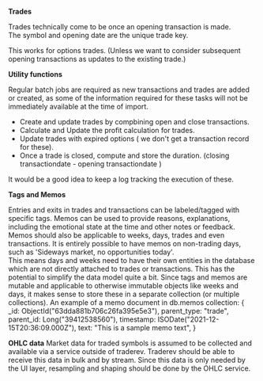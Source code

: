 
**Trades** 

Trades technically come to be once an opening transaction is made.  
The symbol and opening date are the unique trade key. 

This works for options trades.
(Unless we want to consider subsequent opening transactions as updates to the existing trade.)


**Utility functions**

Regular batch jobs are required as new transactions and trades are added or created, as some of the information required for these tasks will not be immediately available at the time of import.

- Create and update trades by compbining open and close transactions.
- Calculate and Update the profit calculation for trades.
- Update trades with expired options ( we don't get a transaction record for these).
- Once a trade is closed, compute and store the duration. (closing transactiondate - opening transactiondate )

It would be a good idea to keep a log tracking the execution of these.

**Tags and Memos**

Entries and exits in trades and transactions can be labeled/tagged with specific tags. Memos can be used to provide reasons, explanations, including the emotional state at the time and other notes or feedback.  
Memos should also be applicable to weeks, days, trades and even transactions.  It is entirely possible to have memos on non-trading days, such as 'Sideways market, no opportunities today'.  
This means days and weeks need to have their own entities in the database which are not directly attached to trades or transactions.  This has the potential to simplify the data model quite a bit.
Since tags and memos are mutable and applicable to otherwise immutable objects like weeks and days, it makes sense to store these in a separate collection (or multiple collections).
An example of a memo document in db.memos collection:
{
    _id:         ObjectId("63dda881b706c26fa395e5e3"),
    parent_type: "trade",
    parent_id:   Long("39412538560"),
    timestamp:   ISODate("2021-12-15T20:36:09.000Z"),
    text:        "This is a sample memo text", 
}

**OHLC data**
Market data for traded symbols is assumed to be collected and available via a service outside of traderev.  Traderev should be able to receive this data in bulk and by stream. Since this data is only needed by the UI layer, resampling and shaping should be done by the OHLC service.



